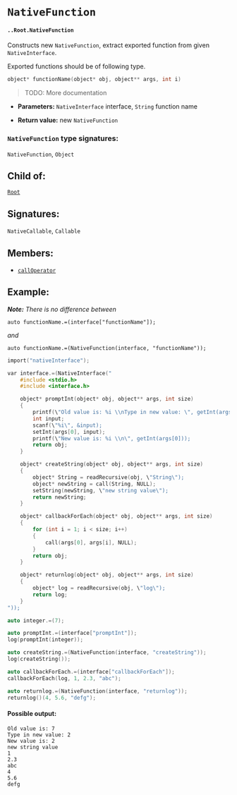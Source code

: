 # `NativeFunction`

#### `..Root.NativeFunction`

Constructs new `NativeFunction`, extract exported function from given `NativeInterface`.

Exported functions should be of following type.

```c
object* functionName(object* obj, object** args, int i)
```

> TODO: More documentation

* **Parameters:** `NativeInterface` interface, `String` function name

* **Return value:** new `NativeFunction`

### `NativeFunction` type signatures:

`NativeFunction`, `Object`

## Child of:

[`Root`](docs..Root.md)

## Signatures:

`NativeCallable`, `Callable`

## Members:

- [`callOperator`](docs..Root.NativeFunction.callOperator.md)

## Example:

_**Note:** There is no difference between_

```
auto functionName.=(interface["functionName"]);
```

_and_

```
auto functionName.=(NativeFunction(interface, "functionName"));
```

```c
import("nativeInterface");

var interface.=(NativeInterface("
    #include <stdio.h>
    #include <interface.h>

    object* promptInt(object* obj, object** args, int size)
    { 
        printf(\"Old value is: %i \\nType in new value: \", getInt(args[0]));
        int input;
        scanf(\"%i\", &input);
        setInt(args[0], input);
        printf(\"New value is: %i \\n\", getInt(args[0]));
        return obj;
    }

    object* createString(object* obj, object** args, int size)
    { 
        object* String = readRecursive(obj, \"String\");
        object* newString = call(String, NULL);
        setString(newString, \"new string value\");
        return newString;
    }

    object* callbackForEach(object* obj, object** args, int size)
    {
        for (int i = 1; i < size; i++)
        {
            call(args[0], args[i], NULL);
        }
        return obj;
    }

    object* returnlog(object* obj, object** args, int size)
    {
        object* log = readRecursive(obj, \"log\");
        return log;
    }
"));

auto integer.=(7);

auto promptInt.=(interface["promptInt"]);
log(promptInt(integer));

auto createString.=(NativeFunction(interface, "createString"));
log(createString());

auto callbackForEach.=(interface["callbackForEach"]);
callbackForEach(log, 1, 2.3, "abc");

auto returnlog.=(NativeFunction(interface, "returnlog"));
returnlog()(4, 5.6, "defg");
```

#### Possible output:

```
Old value is: 7
Type in new value: 2
New value is: 2
new string value
1
2.3
abc
4
5.6
defg
```